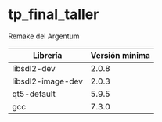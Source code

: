 # tp_final_taller

Remake del Argentum

| Librería | Versión mínima         |
|--------|---------------------------|
| libsdl2-dev | 2.0.8 |
| libsdl2-image-dev | 2.0.3 |
| qt5-default | 5.9.5 |
| gcc | 7.3.0 |
